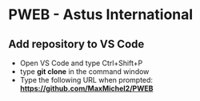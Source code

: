 # PWEB - Astus International

## Add repository to VS Code

* Open VS Code and type Ctrl+Shift+P
* type **git clone** in the command window
* Type the following URL when prompted: **https://github.com/MaxMichel2/PWEB**